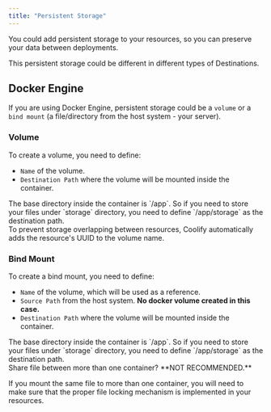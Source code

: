 ```yaml
---
title: "Persistent Storage"
---
```


You could add persistent storage to your resources, so you can preserve your data between deployments.

This persistent storage could be different in different types of Destinations.

## Docker Engine

If you are using Docker Engine, persistent storage could be a `volume` or a `bind mount` (a file/directory from the host system - your server).

### Volume

To create a volume, you need to define:

- `Name` of the volume.
- `Destination Path` where the volume will be mounted inside the container.

<Aside type="caution">
  The base directory inside the container is `/app`. So if you need to store
  your files under `storage` directory, you need to define `/app/storage` as the
  destination path.
</Aside>

<Aside type="tip">
  To prevent storage overlapping between resources, Coolify automatically adds
  the resource's UUID to the volume name.
</Aside>

### Bind Mount

To create a bind mount, you need to define:

- `Name` of the volume, which will be used as a reference.
- `Source Path` from the host system. **No docker volume created in this case.**
- `Destination Path` where the volume will be mounted inside the container.

<Aside type="caution">
  The base directory inside the container is `/app`. So if you need to store
  your files under `storage` directory, you need to define `/app/storage` as the
  destination path.
</Aside>

<Aside type="caution">
Share file between more than one container? **NOT RECOMMENDED.**

If you mount the same file to more than one container, you will need to make sure that the proper file locking mechanism is implemented in your resources.

</Aside>

